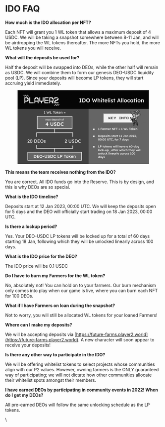 # IDO FAQ

**How much is the IDO allocation per NFT?**

Each NFT will grant you 1 WL token that allows a maximum deposit of 4 USDC. We will be taking a snapshot somewhere between 8-11 Jan, and will be airdropping the WL tokens thereafter. The more NFTs you hold, the more WL tokens you will receive.

**What will the deposits be used for?**

Half the deposit will be swapped into DEOs, while the other half will remain as USDC. We will combine them to form our genesis DEO-USDC liquidity pool (LP). Since your deposits will become LP tokens, they will start accruing yield immediately.

<figure><img src="../.gitbook/assets/IDO_Allocation.gif" alt=""><figcaption></figcaption></figure>

**This means the team receives nothing from the IDO?**

You are correct. All IDO funds go into the Reserve. This is by design, and this is why DEOs are so special.

**What is the IDO timeline?**

Deposits start at 12 Jan 2023, 00:00 UTC. We will keep the deposits open for 5 days and the DEO will officially start trading on 18 Jan 2023, 00:00 UTC.

**Is there a lockup period?**

Yes. Your DEO-USDC LP tokens will be locked up for a total of 60 days starting 18 Jan, following which they will be unlocked linearly across 100 days.

**What is the IDO price for the DEO?**

The IDO price will be 0.1 USDC

**Do I have to burn my Farmers for the WL token?**

No, absolutely not! You can hold on to your farmers. Our burn mechanism only comes into play when our game is live, where you can burn each NFT for 100 DEOs.

**What if I have Farmers on loan during the snapshot?**

Not to worry, you will still be allocated WL tokens for your loaned Farmers!

**Where can I make my deposits?**

We will be accepting deposits via [https://future-farms.player2.world](https://future-farms.player2.world). A new character will soon appear to receive your deposits!

**Is there any other way to participate in the IDO?**

We will be offering whitelist tokens to select projects whose communities align with our P2 values. However, owning farmers is the ONLY guaranteed way of participating; we will not dictate how other communities allocate their whitelist spots amongst their members.

**I have earned DEOs by participating in community events in 2022! When do I get my DEOs?**

All pre-earned DEOs will follow the same unlocking schedule as the LP tokens.

\

